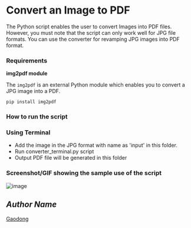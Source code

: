     
# Convert an Image to PDF
<!--Remove the below lines and add yours -->
The Python script enables the user to convert Images into PDF files. However, you must note that the script can only work well for JPG file formats. You can use the converter for revamping JPG images into PDF format.

### Requirements
<!--Remove the below lines and add yours -->
**img2pdf module**

The `img2pdf` is an external Python module which enables you to convert a JPG image into a PDF.

    pip install img2pdf

### How to run the script
<!--Remove the below lines and add yours -->
### Using Terminal

-   Add the image in the JPG format with name as 'input' in this folder.
-   Run converter_terminal.py script
-   Output PDF file will be generated in this folder


### Screenshot/GIF showing the sample use of the script
<!--Remove the below lines and add yours -->

![image](https://drive.google.com/uc?export=view&id=1_86AVHC3DkrOCcVsEbTXWejsXtnJOVqq)

## *Author Name*
<!--Remove the below lines and add yours -->
[Gaodong](https://github.com/xlgd)
